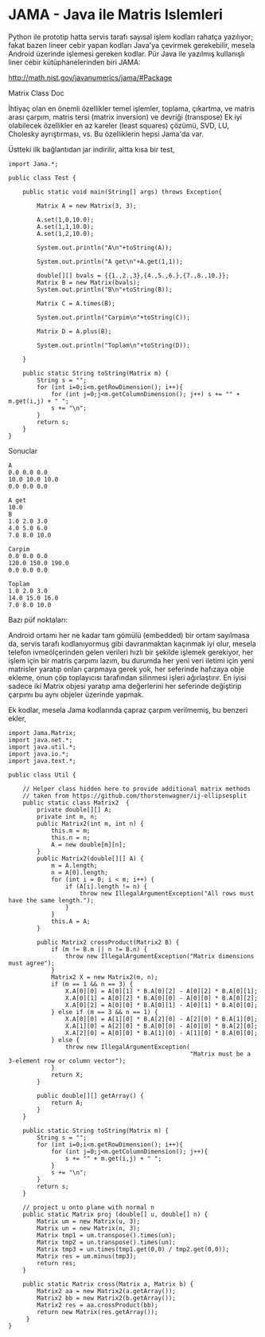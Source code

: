 # JAMA - Java ile Matris Islemleri

Python ile prototip hatta servis tarafı sayısal işlem kodları rahatça
yazılıyor; fakat bazen lineer cebir yapan kodları Java'ya çevirmek
gerekebilir, mesela Android üzerinde işlemesi gereken kodlar. Pür Java
ile yazılmış kullanışlı liner cebir kütüphanelerinden biri JAMA:

http://math.nist.gov/javanumerics/jama/#Package

Matrix Class Doc

İhtiyaç olan en önemli özellikler temel işlemler, toplama, çıkartma,
ve matris arası çarpım, matris tersi (matrix inversion) ve devriği
(transpose) Ek iyi olabilecek özellikler en az kareler (least squares)
çözümü, SVD, LU, Cholesky ayrıştırması, vs. Bu özelliklerin hepsi
Jama'da var.

Üstteki ilk bağlantıdan jar indirilir, altta kısa bir test,

```
import Jama.*;

public class Test {

    public static void main(String[] args) throws Exception{

        Matrix A = new Matrix(3, 3);

        A.set(1,0,10.0);
        A.set(1,1,10.0);
        A.set(1,2,10.0);

        System.out.println("A\n"+toString(A));

        System.out.println("A get\n"+A.get(1,1));

        double[][] bvals = {{1.,2.,3},{4.,5.,6.},{7.,8.,10.}};
        Matrix B = new Matrix(bvals);
        System.out.println("B\n"+toString(B));

        Matrix C = A.times(B);

        System.out.println("Carpim\n"+toString(C));

        Matrix D = A.plus(B);

        System.out.println("Toplam\n"+toString(D));

    }

    public static String toString(Matrix m) {
        String s = "";
        for (int i=0;i<m.getRowDimension(); i++){
            for (int j=0;j<m.getColumnDimension(); j++) s += "" + m.get(i,j) + " ";
            s += "\n";
        }
        return s;
    }
}
```

Sonuclar

```
A
0.0 0.0 0.0 
10.0 10.0 10.0 
0.0 0.0 0.0 

A get
10.0
B
1.0 2.0 3.0 
4.0 5.0 6.0 
7.0 8.0 10.0 

Carpim
0.0 0.0 0.0 
120.0 150.0 190.0 
0.0 0.0 0.0 

Toplam
1.0 2.0 3.0 
14.0 15.0 16.0 
7.0 8.0 10.0 
```

Bazı püf noktaları:

Android ortamı her ne kadar tam gömülü (embedded) bir ortam sayılmasa
da, servis tarafı kodlanıyormuş gibi davranmaktan kaçınmak iyi olur,
mesela telefon ivmeölçerinden gelen verileri hızlı bir şekilde işlemek
gerekiyor, her işlem için bir matris çarpımı lazım, bu durumda her
yeni veri iletimi için yeni matrisler yaratıp onları çarpmaya gerek
yok, her seferinde hafızaya obje ekleme, onun çöp toplayıcısı
tarafından silinmesi işleri ağırlaştırır. En iyisi sadece iki Matrix
objesi yaratıp ama değerlerini her seferinde değiştirip çarpımı bu
aynı objeler üzerinde yapmak.

Ek kodlar, mesela Jama kodlarında çapraz çarpım verilmemiş, bu benzeri
ekler,

```
import Jama.Matrix;
import java.net.*;
import java.util.*;
import java.io.*;
import java.text.*;

public class Util {

    // Helper class hidden here to provide additional matrix methods
    // taken from https://github.com/thorstenwagner/ij-ellipsesplit
    public static class Matrix2  {
        private double[][] A;
        private int m, n;
        public Matrix2(int m, int n) {
            this.m = m;
            this.n = n;
            A = new double[m][n];
        }
        public Matrix2(double[][] A) {
            m = A.length;
            n = A[0].length;
            for (int i = 0; i < m; i++) {
                if (A[i].length != n) {
                    throw new IllegalArgumentException("All rows must have the same length.");
                }
            }
            this.A = A;
        }

        public Matrix2 crossProduct(Matrix2 B) {
            if (m != B.m || n != B.n) {
                throw new IllegalArgumentException("Matrix dimensions must agree");
            }
            Matrix2 X = new Matrix2(m, n);
            if (m == 1 && n == 3) {
                X.A[0][0] = A[0][1] * B.A[0][2] - A[0][2] * B.A[0][1];
                X.A[0][1] = A[0][2] * B.A[0][0] - A[0][0] * B.A[0][2];
                X.A[0][2] = A[0][0] * B.A[0][1] - A[0][1] * B.A[0][0];
            } else if (m == 3 && n == 1) {
                X.A[0][0] = A[1][0] * B.A[2][0] - A[2][0] * B.A[1][0];
                X.A[1][0] = A[2][0] * B.A[0][0] - A[0][0] * B.A[2][0];
                X.A[2][0] = A[0][0] * B.A[1][0] - A[1][0] * B.A[0][0];
            } else {
                throw new IllegalArgumentException(
                                                   "Matrix must be a 3-element row or column vector");
            }
            return X;
        }

        public double[][] getArray() {
            return A;
        }
    }

    public static String toString(Matrix m) {
        String s = "";
        for (int i=0;i<m.getRowDimension(); i++){
            for (int j=0;j<m.getColumnDimension(); j++){
                s += "" + m.get(i,j) + " ";
            }
            s += "\n";
        }
        return s;
    }

    // project u onto plane with normal n
    public static Matrix proj (double[] u, double[] n) {
        Matrix um = new Matrix(u, 3);
        Matrix un = new Matrix(n, 3);
        Matrix tmp1 = um.transpose().times(un);
        Matrix tmp2 = un.transpose().times(un);
        Matrix tmp3 = un.times(tmp1.get(0,0) / tmp2.get(0,0));
        Matrix res = um.minus(tmp3);
        return res;
    }

    public static Matrix cross(Matrix a, Matrix b) {
        Matrix2 aa = new Matrix2(a.getArray());
        Matrix2 bb = new Matrix2(b.getArray());
        Matrix2 res = aa.crossProduct(bb);
        return new Matrix(res.getArray());
     }
}
```







